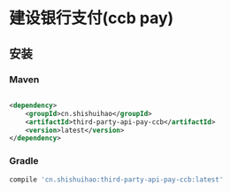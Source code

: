 # 建设银行支付(ccb pay)

## 安装

### Maven

```xml

<dependency>
    <groupId>cn.shishuihao</groupId>
    <artifactId>third-party-api-pay-ccb</artifactId>
    <version>latest</version>
</dependency>
```

### Gradle

```groovy
compile 'cn.shishuihao:third-party-api-pay-ccb:latest'
```
